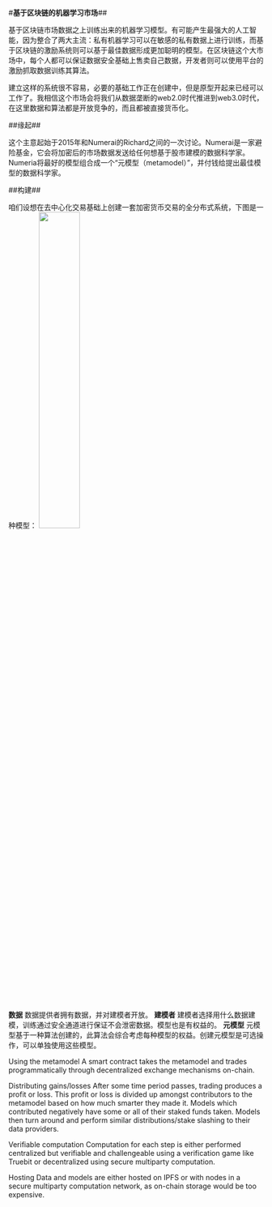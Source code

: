 #**基于区块链的机器学习市场**##

基于区块链市场数据之上训练出来的机器学习模型。有可能产生最强大的人工智能，因为整合了两大主流：私有机器学习可以在敏感的私有数据上进行训练，而基于区块链的激励系统则可以基于最佳数据形成更加聪明的模型。在区块链这个大市场中，每个人都可以保证数据安全基础上售卖自己数据，开发者则可以使用平台的激励抓取数据训练其算法。

建立这样的系统很不容易，必要的基础工作正在创建中，但是原型开起来已经可以工作了。我相信这个市场会将我们从数据垄断的web2.0时代推进到web3.0时代，在这里数据和算法都是开放竞争的，而且都被直接货币化。

##缘起##

这个主意起始于2015年和Numerai的Richard之间的一次讨论。Numerai是一家避险基金，它会将加密后的市场数据发送给任何想基于股市建模的数据科学家。Numeria将最好的模型组合成一个“元模型（metamodel）”，并付钱给提出最佳模型的数据科学家。

##构建##

咱们设想在去中心化交易基础上创建一套加密货币交易的全分布式系统，下图是一种模型：
<img src="https://cdn-images-1.medium.com/max/1200/1*Gijb5M3zuLRbXaDmVAS0JA.jpeg" width="40%" alt=""/>

**数据** 数据提供者拥有数据，并对建模者开放。
**建模者** 建模者选择用什么数据建模，训练通过安全通道进行保证不会泄密数据。模型也是有权益的。
**元模型** 元模型基于一种算法创建的，此算法会综合考虑每种模型的权益。创建元模型是可选操作，可以单独使用这些模型。


Using the metamodel A smart contract takes the metamodel and trades programmatically through decentralized exchange mechanisms on-chain.

Distributing gains/losses After some time period passes, trading produces a profit or loss. This profit or loss is divided up amongst contributors to the metamodel based on how much smarter they made it. Models which contributed negatively have some or all of their staked funds taken. Models then turn around and perform similar distributions/stake slashing to their data providers.

Verifiable computation Computation for each step is either performed centralized but verifiable and challengeable using a verification game like Truebit or decentralized using secure multiparty computation.

Hosting Data and models are either hosted on IPFS or with nodes in a secure multiparty computation network, as on-chain storage would be too expensive.
